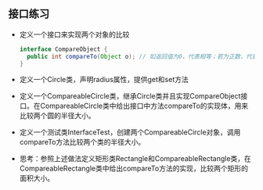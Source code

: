 ## 接口练习

- 定义一个接口来实现两个对象的比较

  ```java
  interface CompareObject {
  	public int compareTo(Object o); // 如返回值为0，代表相等；若为正数，代表当前对象大；若为复数，代表当前对象小
  }
  ```

- 定义一个Circle类，声明radius属性，提供get和set方法

- 定义一个CompareableCircle类，继承Circle类并且实现CompareObject接口。在CompareableCircle类中给出接口中方法compareTo的实现体，用来比较两个圆的半径大小。

- 定义一个测试类InterfaceTest，创建两个CompareableCircle对象，调用compareTo方法比较两个类的半径大小。

- 思考：参照上述做法定义矩形类Rectangle和CompareableRectangle类，在CompareableRectangle类中给出compareTo方法的实现，比较两个矩形的面积大小。